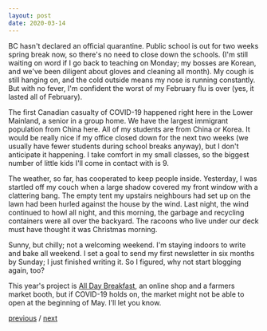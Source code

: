 ```yaml
---
layout: post
date: 2020-03-14
---
```


BC hasn't declared an official quarantine. Public school is out for two weeks spring break now, so there's no need to close down the schools. (I'm still waiting on word if I go back to teaching on Monday; my bosses are Korean, and we've been diligent about gloves and cleaning all month). My cough is still hanging on, and the cold outside means my nose is running constantly. But with no fever, I'm confident the worst of my February flu is over (yes, it lasted all of February).

The first Canadian casualty of COVID-19 happened right here in the Lower Mainland, a senior in a group home. We have the largest immigrant population from China here. All of my students are from China or Korea. It would be really nice if my office closed down for the next two weeks (we usually have fewer students during school breaks anyway), but I don't anticipate it happening. I take comfort in my small classes, so the biggest number of little kids I'll come in contact with is 9.

The weather, so far, has cooperated to keep people inside. Yesterday, I was startled off my couch when a large shadow covered my front window with a clattering bang. The empty tent my upstairs neighbours had set up on the lawn had been hurled against the house by the wind. Last night, the wind continued to howl all night, and this morning, the garbage and recycling containers were all over the backyard. The racoons who live under our deck must have thought it was Christmas morning.

Sunny, but chilly; not a welcoming weekend. I'm staying indoors to write and bake all weekend. I set a goal to send my first newsletter in six months by Sunday; I just finished writing it. So I figured, why not start blogging again, too?

This year's project is [All Day Breakfast](http://alldaybreakfast.org), an online shop and a farmers market booth, but if COVID-19 holds on, the market might not be able to open at the beginning of May. I'll let you know. 

<a href="{{page.previous.url}}">previous</a> / <a href="{{page.next.url}}">next</a>
